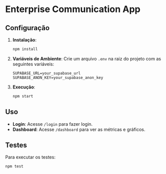 # Enterprise Communication App

## Configuração

1. **Instalação**:
   ```bash
   npm install
   ```

2. **Variáveis de Ambiente**:
   Crie um arquivo `.env` na raiz do projeto com as seguintes variáveis:
   ```
   SUPABASE_URL=your_supabase_url
   SUPABASE_ANON_KEY=your_supabase_anon_key
   ```

3. **Execução**:
   ```bash
   npm start
   ```

## Uso

- **Login**: Acesse `/login` para fazer login.
- **Dashboard**: Acesse `/dashboard` para ver as métricas e gráficos.

## Testes

Para executar os testes:
```bash
npm test
```
